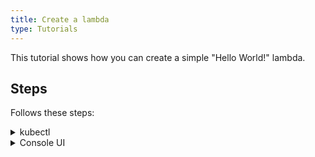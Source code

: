 ```yaml
---
title: Create a lambda
type: Tutorials
---
```


This tutorial shows how you can create a simple "Hello World!" lambda.

## Steps

Follows these steps:

<div tabs name="steps" group="create-lambda">
  <details>
  <summary label="kubectl">
  kubectl
  </summary>

1. Export these variables:

    ```bash
    export NAME={LAMBDA_NAME}
    export NAMESPACE={LAMBDA_NAMESPACE}
    ```

2. Create a Function CR that specifies the lambda's logic and defines a runtime on which it should run:

    ```yaml
    cat <<EOF | kubectl apply -f -
    apiVersion: serverless.kyma-project.io/v1alpha1
    kind: Function
    metadata:
      name: $NAME
      namespace: $NAMESPACE
    spec:
      functionContentType: plaintext
      runtime: nodejs8
      function: |
        module.exports = {
          main: function(event, context) {
            return 'Hello World!'
          }
        }
    EOF    
    ```

3. Check if your lambda was created successfully and has the `Running` status:

    ```bash
    kubectl get functions $NAME -n $NAMESPACE -o=jsonpath='{.status.condition}'
    ```

    </details>
<details>
<summary label="console-ui">
Console UI
</summary>

> **NOTE:** Serverless v2 is an experimental feature, and it is not enabled by default in the Console UI. To use its **Functions [preview]** view, enable **Experimental functionalities** in the **General Settings** view before you follow the steps.

1. Select a Namespace from the drop-down list in the top navigation panel or create a new one.
2. Go to the **Functions [preview]** view at the bottom of the left navigation panel and select **Create lambda**.
3. In the pop-up box, provide lambda's name and select **Create** to confirm changes.

The pop-up box closes and you will see the `Lambda created successfully` message.

4. In the lambda details view that opens up automatically, go to the **Code** tab and enter the lambda's code:

```
module.exports = {
  main: function (event, context) {
  return 'Hello World!'
  }
}
```

5. Select **Save** to confirm changes.

You will get the `Lambda created successfully` message confirming the changes were saved. Once deployed, the new lambda should have the `RUNNING` status in the list of all lambdas under the **Functions [preview]** view.


    </details>

